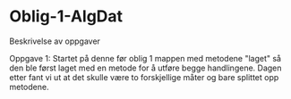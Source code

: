 # Oblig-1-AlgDat

Beskrivelse av oppgaver

Oppgave 1: Startet på denne før oblig 1 mappen med metodene "laget" så den ble først laget med en metode for
å utføre begge handlingene. Dagen etter fant vi ut at det skulle være to forskjellige måter og bare splittet opp metodene.
